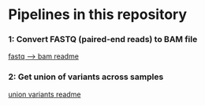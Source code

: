 # Pipelines in this repository

### 1: Convert FASTQ (paired-end reads) to BAM file
[fastq --> bam readme](fastq->bam.md)

### 2: Get union of variants across samples
[union variants readme](union_variants.md)
